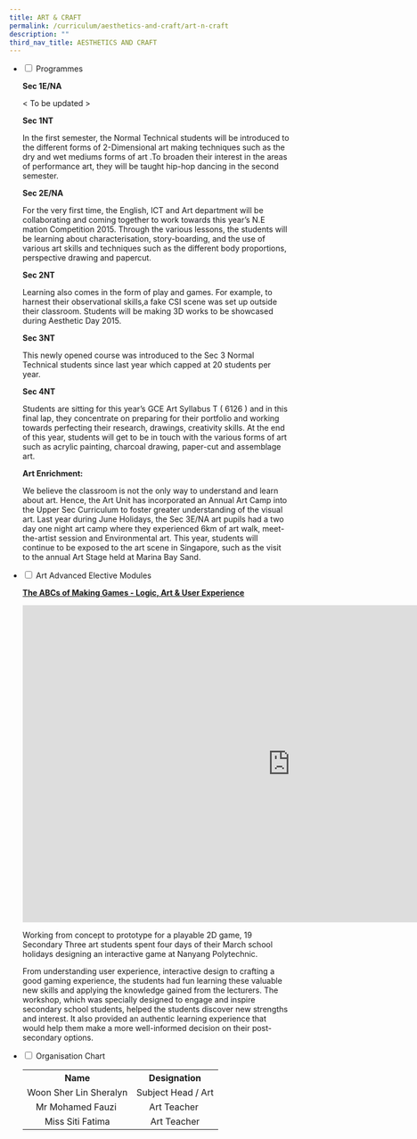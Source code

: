 ```yaml
---
title: ART & CRAFT
permalink: /curriculum/aesthetics-and-craft/art-n-craft
description: ""
third_nav_title: AESTHETICS AND CRAFT
---
```

<ul class="jekyllcodex_accordion">
<li><input id="accordion1" type="checkbox" /> <label for="accordion1">Programmes</label>
<div>
<p><strong>Sec 1E/NA</strong></p>
<p>&lt; To be updated &gt;</p>
<p><strong>Sec 1NT</strong></p>
<p>In the first semester, the Normal Technical students will be introduced to the different forms of 2-Dimensional art making techniques such as the dry and wet mediums forms of art .To broaden their interest in the areas of performance art, they will be taught hip-hop dancing in the second semester.</p>
<p><strong>Sec 2E/NA</strong></p>
<p>For the very first time, the English, ICT and Art department will be collaborating and coming together to work towards this year&rsquo;s N.E mation Competition 2015. Through the various lessons, the students will be learning about characterisation, story-boarding, and the use of various art skills and techniques such as the different body proportions, perspective drawing and papercut.</p>
<p><strong>Sec 2NT</strong></p>
<p>Learning also comes in the form of play and games. For example, to harnest their observational skills,a fake CSI scene was set up outside their classroom. Students will be making 3D works to be showcased during Aesthetic Day 2015.</p>
<p><strong>Sec 3NT</strong></p>
<p>This newly opened course was introduced to the Sec 3 Normal Technical students since last year which capped at 20 students per year.</p>
<p><strong>Sec 4NT</strong></p>
<p>Students are sitting for this year&rsquo;s GCE Art Syllabus T ( 6126 ) and in this final lap, they concentrate on preparing for their portfolio and working towards perfecting their research, drawings, creativity skills. At the end of this year, students will get to be in touch with the various forms of art such as acrylic painting, charcoal drawing, paper-cut and assemblage art.</p>
<p><strong>Art Enrichment:</strong></p>
<p>We believe the classroom is not the only way to understand and learn about art. Hence, the Art Unit has incorporated an Annual Art Camp into the Upper Sec Curriculum to foster greater understanding of the visual art. Last year during June Holidays, the Sec 3E/NA art pupils had a two day one night art camp where they experienced 6km of art walk, meet-the-artist session and Environmental art. This year, students will continue to be exposed to the art scene in Singapore, such as the visit to the annual Art Stage held at Marina Bay Sand.</p>
</div>
</li>
<li><input id="accordion2" type="checkbox" /> <label for="accordion2">Art Advanced Elective Modules</label>
<div>
<p><strong><u>The ABCs of Making Games - Logic, Art &amp; User Experience</u></strong></p>
<iframe src="https://docs.google.com/presentation/d/e/2PACX-1vTjbKBWTRIg9WV6ED62CWl_E3GJog7dKc4UphH4WKAes1r6tu4db5B8MiGEtkBISNid3dJ8miPsTIAX/embed?start=false&loop=false&delayms=5000" frameborder="0" width="960" height="569" allowfullscreen="true"></iframe>
<p>Working from concept to prototype for a playable 2D game, 19 Secondary Three art students spent four days of their March school holidays designing an interactive game at Nanyang Polytechnic.</p>
<p>From understanding user experience, interactive design to crafting a good gaming experience, the students had fun learning these valuable new skills and applying the knowledge gained from the lecturers. The workshop, which was specially designed to engage and inspire secondary school students, helped the students discover new strengths and interest. It also provided an authentic learning experience that would help them make a more well-informed decision on their post-secondary options.</p>
</div>
</li>
<li><input id="accordion3" type="checkbox" /> <label for="accordion3">Organisation Chart</label>
<div>
<table style="margin-left: auto; margin-right: auto;">
<tbody>
<tr>
<th style="text-align: center;">Name</th>
<th style="text-align: center;">Designation</th>
</tr>
<tr style="text-align: center;">
<td>Woon Sher Lin Sheralyn</td>
<td>Subject Head / Art</td>
</tr>
<tr style="text-align: center;">
<td>Mr Mohamed Fauzi&nbsp;</td>
<td>Art Teacher&nbsp;</td>
</tr>
<tr style="text-align: center;">
<td>Miss Siti Fatima</td>
<td>Art Teacher</td>
</tr>
</tbody>
</table>
</div>
</li>
</ul>
